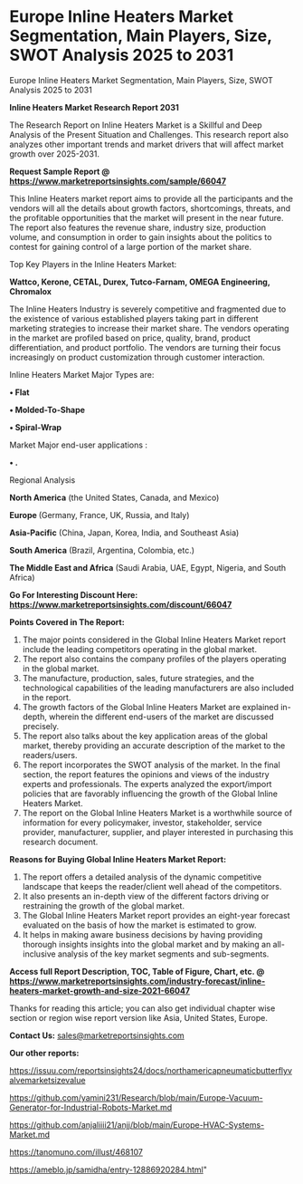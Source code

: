# Europe Inline Heaters Market Segmentation, Main Players, Size, SWOT Analysis 2025 to 2031
 Europe Inline Heaters Market Segmentation, Main Players, Size, SWOT Analysis 2025 to 2031

<strong>Inline Heaters Market Research Report 2031</strong>

The Research Report on Inline Heaters Market is a Skillful and Deep Analysis of the Present Situation and Challenges. This research report also analyzes other important trends and market drivers that will affect market growth over 2025-2031.

<strong>Request Sample Report @ <a href=https://www.marketreportsinsights.com/sample/66047>https://www.marketreportsinsights.com/sample/66047</a></strong>

This Inline Heaters market report aims to provide all the participants and the vendors will all the details about growth factors, shortcomings, threats, and the profitable opportunities that the market will present in the near future. The report also features the revenue share, industry size, production volume, and consumption in order to gain insights about the politics to contest for gaining control of a large portion of the market share.

Top Key Players in the Inline Heaters Market:

<strong>Wattco, Kerone, CETAL, Durex, Tutco-Farnam, OMEGA Engineering, Chromalox</strong>

The Inline Heaters Industry is severely competitive and fragmented due to the existence of various established players taking part in different marketing strategies to increase their market share. The vendors operating in the market are profiled based on price, quality, brand, product differentiation, and product portfolio. The vendors are turning their focus increasingly on product customization through customer interaction.

Inline Heaters Market Major Types are:

<strong>• Flat

• Molded-To-Shape

• Spiral-Wrap</strong>

Market Major end-user applications :

<strong>• .</strong>

Regional Analysis

</u><strong><b>North America</b></strong> (the United States, Canada, and Mexico)

<strong><b>Europe </b></strong>(Germany, France, UK, Russia, and Italy)

<strong><b>Asia-Pacific</b></strong> (China, Japan, Korea, India, and Southeast Asia)

<strong><b>South America</b></strong> (Brazil, Argentina, Colombia, etc.)

<strong><b>The Middle East and Africa</b></strong> (Saudi Arabia, UAE, Egypt, Nigeria, and South Africa)

<strong>Go For Interesting Discount Here: <a href=https://www.marketreportsinsights.com/discount/66047>https://www.marketreportsinsights.com/discount/66047</a></strong>

<strong>Points Covered in The Report:</strong>
<ol>
  <li>The major points considered in the Global Inline Heaters Market report include the leading competitors operating in the global market.</li>
  <li>The report also contains the company profiles of the players operating in the global market.</li>
  <li>The manufacture, production, sales, future strategies, and the technological capabilities of the leading manufacturers are also included in the report.</li>
  <li>The growth factors of the Global Inline Heaters Market are explained in-depth, wherein the different end-users of the market are discussed precisely.</li>
  <li>The report also talks about the key application areas of the global market, thereby providing an accurate description of the market to the readers/users.</li>
  <li>The report incorporates the SWOT analysis of the market. In the final section, the report features the opinions and views of the industry experts and professionals. The experts analyzed the export/import policies that are favorably influencing the growth of the Global Inline Heaters Market.</li>
  <li>The report on the Global Inline Heaters Market is a worthwhile source of information for every policymaker, investor, stakeholder, service provider, manufacturer, supplier, and player interested in purchasing this research document.</li>
</ol>
<strong>Reasons for Buying Global Inline Heaters Market Report:</strong>

<ol>
  <li>The report offers a detailed analysis of the dynamic competitive landscape that keeps the reader/client well ahead of the competitors.</li>
  <li>It also presents an in-depth view of the different factors driving or restraining the growth of the global market.</li>
  <li>The Global Inline Heaters Market report provides an eight-year forecast evaluated on the basis of how the market is estimated to grow.</li>
  <li>It helps in making aware business decisions by having providing thorough insights insights into the global market and by making an all-inclusive analysis of the key market segments and sub-segments.</li>
</ol>
<strong>Access full Report Description, TOC, Table of Figure, Chart, etc. @ <a href=https://www.marketreportsinsights.com/industry-forecast/inline-heaters-market-growth-and-size-2021-66047>https://www.marketreportsinsights.com/industry-forecast/inline-heaters-market-growth-and-size-2021-66047</a></strong>


Thanks for reading this article; you can also get individual chapter wise section or region wise report version like Asia, United States, Europe.

<strong>Contact Us:</strong>
sales@marketreportsinsights.com

<strong>Our other reports:</strong>

<a href=https://issuu.com/reportsinsights24/docs/northamericapneumaticbutterflyvalvemarketsizevalue>https://issuu.com/reportsinsights24/docs/northamericapneumaticbutterflyvalvemarketsizevalue</a>

<a href=https://github.com/yamini231/Research/blob/main/Europe-Vacuum-Generator-for-Industrial-Robots-Market.md>https://github.com/yamini231/Research/blob/main/Europe-Vacuum-Generator-for-Industrial-Robots-Market.md</a>

<a href=https://github.com/anjaliiii21/anjj/blob/main/Europe-HVAC-Systems-Market.md>https://github.com/anjaliiii21/anjj/blob/main/Europe-HVAC-Systems-Market.md</a>

<a href=https://tanomuno.com/illust/468107>https://tanomuno.com/illust/468107</a>

<a href=https://ameblo.jp/samidha/entry-12886920284.html>https://ameblo.jp/samidha/entry-12886920284.html</a>"
